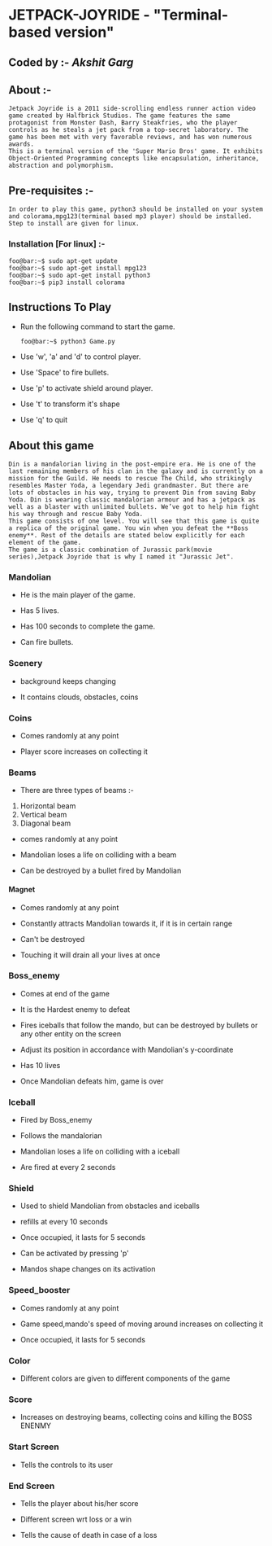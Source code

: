 # JETPACK-JOYRIDE - "Terminal-based version"

## **Coded by** :- *Akshit Garg*

## About :-
```
Jetpack Joyride is a 2011 side-scrolling endless runner action video game created by Halfbrick Studios. The game features the same protagonist from Monster Dash, Barry Steakfries, who the player controls as he steals a jet pack from a top-secret laboratory. The game has been met with very favorable reviews, and has won numerous awards. 
This is a terminal version of the 'Super Mario Bros' game. It exhibits Object-Oriented Programming concepts like encapsulation, inheritance, abstraction and polymorphism.
```
## Pre-requisites :-
```
In order to play this game, python3 should be installed on your system and colorama,mpg123(terminal based mp3 player) should be installed. Step to install are given for linux.
```
### Installation [For linux] :-
```
foo@bar:~$ sudo apt-get update
foo@bar:~$ sudo apt-get install mpg123
foo@bar:~$ sudo apt-get install python3
foo@bar:~$ pip3 install colorama
```

## Instructions To Play 

* Run the following command to start the game.

    ```
    foo@bar:~$ python3 Game.py
    ```

* Use 'w', 'a' and 'd' to control player.

* Use 'Space' to fire bullets.

* Use 'p' to activate shield around player.

* Use 't' to transform it's shape

* Use 'q' to quit

## About this game
```
Din is a mandalorian living in the post-empire era. He is one of the last remaining members of his clan in the galaxy and is currently on a mission for the Guild. He needs to rescue The Child, who strikingly resembles Master Yoda, a legendary Jedi grandmaster. But there are lots of obstacles in his way, trying to prevent Din from saving Baby Yoda. Din is wearing classic mandalorian armour and has a jetpack as well as a blaster with unlimited bullets. We’ve got to help him fight his way through and rescue Baby Yoda.
This game consists of one level. You will see that this game is quite a replica of the original game. You win when you defeat the **Boss enemy**. Rest of the details are stated below explicitly for each element of the game.
The game is a classic combination of Jurassic park(movie series),Jetpack Joyride that is why I named it "Jurassic Jet".
```

### Mandolian

* He is the main player of the game.

* Has 5 lives.

* Has 100 seconds to complete the game.

* Can fire bullets.

### Scenery

* background keeps changing

* It contains clouds, obstacles, coins

### Coins
* Comes randomly at any point 

* Player score increases on collecting it

### Beams

* There are three types of beams :-
1) Horizontal beam
2) Vertical beam
3) Diagonal beam

* comes randomly at any point

* Mandolian loses a life on colliding with a beam

* Can be destroyed by a bullet fired by Mandolian

#### Magnet

* Comes randomly at any point

* Constantly attracts Mandolian towards it, if it is in certain range

* Can't be destroyed

* Touching it will drain all your lives at once

### Boss_enemy

* Comes at end of the game

* It is the Hardest enemy to defeat

* Fires iceballs that follow the mando, but can be destroyed by bullets or any other entity on the screen

* Adjust its position in accordance with Mandolian's y-coordinate

* Has 10 lives

* Once Mandolian defeats him, game is over

### Iceball

* Fired by Boss_enemy

* Follows the mandalorian

* Mandolian loses a life on colliding with a iceball

* Are fired at every 2 seconds

### Shield

* Used to shield Mandolian from obstacles and iceballs

* refills at every 10 seconds

* Once occupied, it lasts for 5 seconds

* Can be activated by pressing 'p'

* Mandos shape changes on its activation

### Speed_booster

* Comes randomly at any point 

* Game speed,mando's speed of moving around increases on collecting it

* Once occupied, it lasts for 5 seconds

### Color 

* Different colors are given to different components of the game

### Score 

* Increases on destroying beams, collecting coins and killing the BOSS ENENMY

### Start Screen

* Tells the controls to its user

### End Screen

* Tells the player about his/her score

* Different screen wrt loss or a win

* Tells the cause of death in case of a loss
